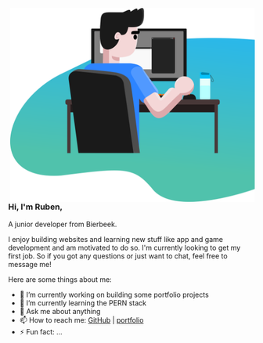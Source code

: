 <img src="bureau3000.png" align="right" width="500" />

### Hi, I'm Ruben,
A junior developer from Bierbeek. 

I enjoy building websites and learning new stuff like app and game development and am motivated to do so.
I'm currently looking to get my first job. So if you got any questions or just want to chat, feel free to message me!

Here are some things about me:

- 🔭 I’m currently working on building some portfolio projects
- 🌱 I’m currently learning the PERN stack
- 💬 Ask me about anything
- 📫 How to reach me: [GitHub](http://github.com/Ruben-Winant) | [portfolio](https://ruben-winant.github.io/portfolio/)
- ⚡ Fun fact: ...


